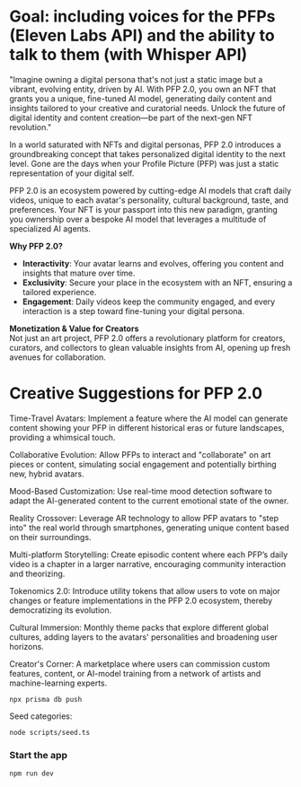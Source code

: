 # Goal: including voices for the PFPs (Eleven Labs API) and the ability to talk to them (with Whisper API)

"Imagine owning a digital persona that's not just a static image but a vibrant, evolving entity, driven by AI. With PFP 2.0, you own an NFT that grants you a unique, fine-tuned AI model, generating daily content and insights tailored to your creative and curatorial needs. Unlock the future of digital identity and content creation—be part of the next-gen NFT revolution."

In a world saturated with NFTs and digital personas, PFP 2.0 introduces a groundbreaking concept that takes personalized digital identity to the next level. Gone are the days when your Profile Picture (PFP) was just a static representation of your digital self. 

PFP 2.0 is an ecosystem powered by cutting-edge AI models that craft daily videos, unique to each avatar's personality, cultural background, taste, and preferences. Your NFT is your passport into this new paradigm, granting you ownership over a bespoke AI model that leverages a multitude of specialized AI agents.

**Why PFP 2.0?**  
- **Interactivity**: Your avatar learns and evolves, offering you content and insights that mature over time.
- **Exclusivity**: Secure your place in the ecosystem with an NFT, ensuring a tailored experience.
- **Engagement**: Daily videos keep the community engaged, and every interaction is a step toward fine-tuning your digital persona.

**Monetization & Value for Creators**  
Not just an art project, PFP 2.0 offers a revolutionary platform for creators, curators, and collectors to glean valuable insights from AI, opening up fresh avenues for collaboration.

# Creative Suggestions for PFP 2.0

Time-Travel Avatars: Implement a feature where the AI model can generate content showing your PFP in different historical eras or future landscapes, providing a whimsical touch.

Collaborative Evolution: Allow PFPs to interact and "collaborate" on art pieces or content, simulating social engagement and potentially birthing new, hybrid avatars.

Mood-Based Customization: Use real-time mood detection software to adapt the AI-generated content to the current emotional state of the owner.

Reality Crossover: Leverage AR technology to allow PFP avatars to "step into" the real world through smartphones, generating unique content based on their surroundings.

Multi-platform Storytelling: Create episodic content where each PFP’s daily video is a chapter in a larger narrative, encouraging community interaction and theorizing.

Tokenomics 2.0: Introduce utility tokens that allow users to vote on major changes or feature implementations in the PFP 2.0 ecosystem, thereby democratizing its evolution.

Cultural Immersion: Monthly theme packs that explore different global cultures, adding layers to the avatars' personalities and broadening user horizons.

Creator's Corner: A marketplace where users can commission custom features, content, or AI-model training from a network of artists and machine-learning experts.



```shell
npx prisma db push

```

Seed categories:
```shell
node scripts/seed.ts
```

### Start the app

```shell
npm run dev
```
